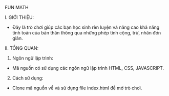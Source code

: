 FUN MATH

I. GIỚI THIỆU:
- Đây là trò chơi giúp các bạn học sinh rèn luyện và nâng cao khả năng tính toán của bản thân thông qua những phép tính cộng, trừ, nhân đơn giản.

II. TỔNG QUAN:
1. Ngôn ngữ lập trình:
- Mã nguồn có sử dụng các ngôn ngữ lập trình HTML, CSS, JAVASCRIPT.
2. Cách sử dụng:
- Clone mã nguồn về và sử dụng file index.html để mở trò chơi.
